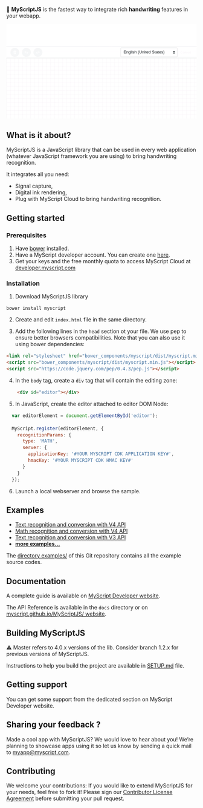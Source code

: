 
:pencil: **MyScriptJS** is the fastest way to integrate rich **handwriting** features in your webapp.
 
<p align="center">
  <img src="preview.gif">
</p>

## What is it about?

MyScriptJS is a JavaScript library that can be used in every web application (whatever JavaScript framework you are using) to bring handwriting recognition. 

It integrates all you need:  

* Signal capture,  
* Digital ink rendering,  
* Plug with MyScript Cloud to bring handwriting recognition.

## Getting started

### Prerequisites

1. Have [bower](https://bower.io/#install-bower) installed.  
2. Have a MyScript developer account. You can create one [here](https://developer.myscript.com/).  
3. Get your keys and the free monthly quota to access MyScript Cloud at [developer.myscript.com](https://developer.myscript.com)

### Installation

1. Download MyScriptJS library 
```shell
bower install myscript
```

2. Create and edit `index.html` file in the same directory.

3. Add the following lines in the `head` section ot your file. We use pep to ensure better browsers compatibilities. Note that you can also use it using bower dependencies:  
```html
<link rel="stylesheet" href="bower_components/myscript/dist/myscript.min.css"/>
<script src="bower_components/myscript/dist/myscript.min.js"></script>
<script src="https://code.jquery.com/pep/0.4.3/pep.js"></script>
```

4. In the `body` tag, create a `div` tag that will contain the editing zone:
```html
    <div id="editor"></div>
```

5. In JavaScript, create the editor attached to editor DOM Node:
```javascript
  var editorElement = document.getElementById('editor');

  MyScript.register(editorElement, {
    recognitionParams: {
      type: 'MATH',
      server: {
        applicationKey: '#YOUR MYSCRIPT CDK APPLICATION KEY#',
        hmacKey: '#YOUR MYSCRIPT CDK HMAC KEY#'
      }
    }
  });
```
  
6. Launch a local webserver and browse the sample.


## Examples

- [Text recognition and conversion with V4 API](https://myscript.github.io/MyScriptJS//examples/v4/websocket_text_iink.html)
- [Math recognition and conversion with V4 API](https://myscript.github.io/MyScriptJS/examples/v4/websocket_math_iink.html)
- [Text recognition and conversion with V3 API](https://myscript.github.io/MyScriptJS/examples/v3/websocket_text.html) 
- [**more examples...**](https://myscript.github.io/MyScriptJS/examples/)

The [directory examples/](https://github.com/MyScript/MyScriptJS/tree/master/examples) of this Git repository contains all the example source codes. 
   
## Documentation

A complete guide is available on [MyScript Developer website](https://developer.myscript.com/docs/interactive-ink/1.0/web/myscriptjs/).

The API Reference is available in the `docs` directory or on [myscript.github.io/MyScriptJS/ website](https://myscript.github.io/MyScriptJS/).

## Building MyScriptJS

:warning: Master refers to 4.0.x versions of the lib. Consider branch 1.2.x for previous versions of MyScriptJS.

Instructions to help you build the project are available in [SETUP.md](https://github.com/MyScript/MyScriptJS/blob/master/SETUP.md) file.


## Getting support

You can get some support from the dedicated section on MyScript Developer website.

## Sharing your feedback ?

Made a cool app with MyScriptJS? We would love to hear about you!
We’re planning to showcase apps using it so let us know by sending a quick mail to [myapp@myscript.com](mailto://myapp@myscript.com).

## Contributing

We welcome your contributions: 
If you would like to extend MyScriptJS for your needs, feel free to fork it!
Please sign our [Contributor License Agreement](https://github.com/MyScript/MyScriptJS/blob/master/CONTRIBUTING.md) before submitting your pull request.

